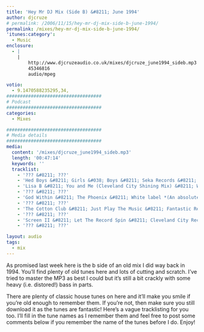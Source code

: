 ```yaml
---
title: 'Hey Mr DJ Mix (Side B) &#8211; June 1994'
author: djcruze
# permalink: /2006/11/15/hey-mr-dj-mix-side-b-june-1994/
permalink: /mixes/hey-mr-dj-mix-side-b-june-1994/
'itunes:category':
  - Music
enclosure:
  - |
    |
        http://www.djcruzeaudio.co.uk/mixes/djcruze_june1994_sideb.mp3
        45346816
        audio/mpeg

votio:
  - 9.1470588235295,34,
###################################
# Podcast
###################################
categories:
  - Mixes

###################################
# Media details
###################################
media:
  content: '/mixes/djcruze_june1994_sideb.mp3'
  length: '00:47:14'
  keywords: ''
  tracklist:
    - '??? &#8211; ???'
    - 'Hed Boys &#8211; Girls &#038; Boys &#8211; Seka Records &#8211; *(x 2 copies &#8211; cut it up DJ!)*'
    - 'Lisa B &#8211; You and Me (Cleveland City Shining Mix) &#8211; White label'
    - '??? &#8211; ???'
    - 'God Within &#8211; The Phoenix &#8211; White label *(An absolutely classic tune by Scott Hardkiss.)*'
    - '??? &#8211; ???'
    - 'The Cotton Club &#8211; Just Play The Music &#8211; Fantastic Records *(From the Rock EP.)*'
    - '??? &#8211; ???'
    - 'Screen II &#8211; Let The Record Spin &#8211; Cleveland City Records'
    - '??? &#8211; ???'

layout: audio
tags:
  - mix
---
```


As promised last week here is the b side of an old mix I did way back in 1994. You&#8217;ll find plenty of old tunes here and lots of cutting and scratch. I&#8217;ve tried to master the MP3 as best I could but it&#8217;s still a bit crackly with some heavy (i.e. distored!) bass in parts.

There are plenty of classic house tunes on here and it&#8217;ll make you smile if you&#8217;re old enough to remember them. If you&#8217;re not, then make sure you still download it as the tunes are fantastic! Here&#8217;s a vague tracklisting for you too. I&#8217;ll fill in the tune names as I remember them and feel free to post some comments below if you remember the name of the tunes before I do. Enjoy!
